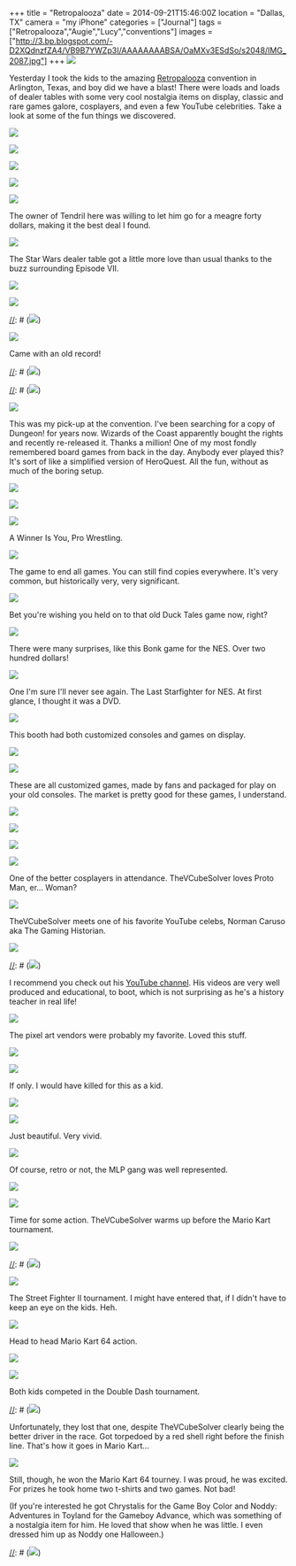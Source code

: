 +++
title = "Retropalooza"
date = 2014-09-21T15:46:00Z
location = "Dallas, TX"
camera = "my iPhone"
categories = ["Journal"]
tags = ["Retropalooza","Augie","Lucy","conventions"]
images = ["http://3.bp.blogspot.com/-D2XQdnzfZA4/VB9B7YWZp3I/AAAAAAAABSA/OaMXv3ESdSo/s2048/IMG_2087.jpg"]
+++
![](http://3.bp.blogspot.com/-D2XQdnzfZA4/VB9B7YWZp3I/AAAAAAAABSA/OaMXv3ESdSo/s2048/IMG_2087.jpg)

Yesterday I took the kids to the amazing [Retropalooza](http://retropalooza.net/) convention in Arlington, Texas, and boy did we have a blast! There were loads and loads of dealer tables with some very cool nostalgia items on display, classic and rare games galore, cosplayers, and even a few YouTube celebrities. Take a look at some of the fun things we discovered.

<!--more-->

![](http://1.bp.blogspot.com/-HXASCWmwrns/VB9B7RlqdcI/AAAAAAAABR8/r7Jn3iva_8o/s2048/IMG_2088.jpg)

![](http://1.bp.blogspot.com/-TyzzeIJDe0Q/VB9B7lLowiI/AAAAAAAABSE/J5HlU6UfKBs/s2048/IMG_2089.jpg)

![](http://3.bp.blogspot.com/-5-4Vs9IyGNk/VB9B8NRBnlI/AAAAAAAABSM/z14XMhitMHY/s2048/IMG_2092.jpg)

![](http://3.bp.blogspot.com/-C5PxN3KtlCg/VB9CLd0k-hI/AAAAAAAABWY/T5803efuUfE/s2048/IMG_2175.jpg)

![](http://3.bp.blogspot.com/-dKgT0klCLFw/VB9CLB-eZUI/AAAAAAAABWU/KoL60K9HPqE/s2048/IMG_2172.JPG)

The owner of Tendril here was willing to let him go for a meagre forty dollars, making it the best deal I found.

![](http://2.bp.blogspot.com/-sWn_DFZn2tQ/VB9B9b4cd2I/AAAAAAAABSc/3Jq7addHOT8/s2048/IMG_2097.jpg)

The Star Wars dealer table got a little more love than usual thanks to the buzz surrounding Episode VII.

![](http://4.bp.blogspot.com/-CEmuvPxxSms/VB9B_fx2plI/AAAAAAAABTU/laoj62KyRPg/s2048/IMG_2108.JPG)

![](http://2.bp.blogspot.com/-795g_9-tShE/VB9B_q_h_HI/AAAAAAAABTM/HLCZUXZcwY4/s2048/IMG_2109.JPG)

[//]: # (![](http://3.bp.blogspot.com/-Dlw8CDRJ-cg/VB9B7-aWCXI/AAAAAAAABSI/pN7CPkkprW4/s2048/##IMG_2090.jpg))

[//]: # (ThePonyOwner is a HUGE Zelda fan.)

![](http://2.bp.blogspot.com/-Zefy2bOcdwk/VB9CBKPkYbI/AAAAAAAABT0/6UsH8jMLLNU/s2048/IMG_2114.JPG)

Came with an old record!

[//]: # (![](http://2.bp.blogspot.com/-1qfJMcs3v7M/VB9B8tLO2FI/AAAAAAAABSU/IqphpXucSUY/s2048/IMG_2095.jpg))

[//]: # (![](http://1.bp.blogspot.com/-vBgZ93wJ-E4/VB9B9XqVd1I/AAAAAAAABSs/-ApAInJTpZM/s2048/IMG_2096.JPG))

[//]: # (ThePonyOwner showing off her new Princess Peach necklace.)

![](http://1.bp.blogspot.com/-jE5iNQ7FICY/VB9CHoBRyMI/AAAAAAAABVc/o4BKXjvNCSQ/s2048/IMG_2141.JPG)

This was my pick-up at the convention. I've been searching for a copy of Dungeon! for years now. Wizards of the Coast apparently bought the rights and recently re-released it. Thanks a million! One of my most fondly remembered board games from back in the day. Anybody ever played this? It's sort of like a simplified version of HeroQuest. All the fun, without as much of the boring setup.

![](http://1.bp.blogspot.com/-jGQDirJenIc/VB9B9hgmZII/AAAAAAAABSk/EuY1iIJKrc8/s2048/IMG_2098.JPG)

![](http://3.bp.blogspot.com/-CnkTt8GIcE4/VB9CATqM8rI/AAAAAAAABTc/jkRFnb21uYc/s2048/IMG_2112.jpg)

![](http://3.bp.blogspot.com/-A7KZ43caW3Y/VB9CA9Y_PuI/AAAAAAAABTk/SQj66XP0ejM/s2048/IMG_2113.JPG)

A Winner Is You, Pro Wrestling.

![](http://2.bp.blogspot.com/-kg8BWScCMOY/VB9CLSueViI/AAAAAAAABWs/rD_idaWQ1Qo/s2048/IMG_2173.jpg)

The game to end all games. You can still find copies everywhere. It's very common, but historically very, very significant.

![](http://2.bp.blogspot.com/-iuOLyPwFwL8/VB9B-bRRdkI/AAAAAAAABS0/8R8jCFlwJo0/s2048/IMG_2105.jpg)

Bet you're wishing you held on to that old Duck Tales game now, right?

![](http://4.bp.blogspot.com/--8gur6sB4fM/VB9B-zU0dOI/AAAAAAAABS8/KYVruxLGnCw/s2048/IMG_2107.jpg)

There were many surprises, like this Bonk game for the NES. Over two hundred dollars!

![](http://3.bp.blogspot.com/-QH59WX1PGzQ/VB9CAEM8HuI/AAAAAAAABTY/p-e_EAWEQLs/s2048/IMG_2111.JPG)

One I'm sure I'll never see again. The Last Starfighter for NES. At first glance, I thought it was a DVD.

![](http://4.bp.blogspot.com/-Mbw7xcAJrR8/VB9CEXs4yuI/AAAAAAAABUk/rTm377xqcTE/s2048/IMG_2130.jpg)

This booth had both customized consoles and games on display.

![](http://3.bp.blogspot.com/-ytiW5MOEdI4/VB9CE4fqTKI/AAAAAAAABUw/WYUdft6oOQg/s2048/IMG_2131.jpg)

![](http://4.bp.blogspot.com/-1ubteIWiAZE/VB9CFXt4X4I/AAAAAAAABU4/YN-JM7efdCY/s2048/IMG_2132.JPG)

These are all customized games, made by fans and packaged for play on your old consoles. The market is pretty good for these games, I understand.

![](http://3.bp.blogspot.com/-TT16h_VsVec/VB9CF6ZXd-I/AAAAAAAABVI/0qgZ38RkbsM/s2048/IMG_2133.JPG)

![](http://1.bp.blogspot.com/-HUoz8x8WTPQ/VB9CGMC_T_I/AAAAAAAABVM/1NyOYfxldS0/s2048/IMG_2134.jpg)

![](http://2.bp.blogspot.com/-KzvuSK7s_So/VB9CEPWtytI/AAAAAAAABUg/eb03dIn4c5A/s2048/IMG_2129.JPG)

![](http://4.bp.blogspot.com/-CLvQji_8wCI/VB9B6ZdBe8I/AAAAAAAABR0/c6ULBfsm0RU/s2048/DSC02124.jpg)

One of the better cosplayers in attendance. TheVCubeSolver loves Proto Man, er… Woman?

![](http://4.bp.blogspot.com/-K-f03Y42Jw8/VB9B6VCaTcI/AAAAAAAABRw/aK5Fjpg7j_k/s2048/DSC02119.jpg)

TheVCubeSolver meets one of his favorite YouTube celebs, Norman Caruso aka The Gaming Historian.

![](http://4.bp.blogspot.com/-15ezjDpKbnw/VB9B6ZsBSYI/AAAAAAAABR4/iydZZt5E2wE/s2048/DSC02121.jpg)

[//]: # (![](http://2.bp.blogspot.com/-0dt7gETHeX8/VB9B-HJ6JeI/AAAAAAAABTE/lD97GvROEbA/s2048/IMG_2104.JPG))

I recommend you check out his [YouTube channel](https://www.youtube.com/user/mcfrosticles/). His videos are very well produced and educational, to boot, which is not surprising as he's a history teacher in real life!

![](http://1.bp.blogspot.com/-4l_6w8nPj84/VB9CBtb3AEI/AAAAAAAABTs/5IjFTPCgJTI/s2048/IMG_2116.JPG)

The pixel art vendors were probably my favorite. Loved this stuff.

![](http://3.bp.blogspot.com/-VesdmURcx8A/VB9CCG0UblI/AAAAAAAABT8/YYLwTZ-BjVg/s2048/IMG_2118.JPG)

![](http://1.bp.blogspot.com/-h-l2zTDGGBw/VB9CCZ8TkwI/AAAAAAAABUM/3SM_2B2pXD8/s2048/IMG_2119.JPG)

If only. I would have killed for this as a kid.

![](http://3.bp.blogspot.com/-vT0643E9N48/VB9CCv4ke_I/AAAAAAAABUE/QvqEi7pg0R4/s2048/IMG_2120.JPG)

![](http://3.bp.blogspot.com/-QQ2AFV-8KRI/VB9CDOgWIPI/AAAAAAAABUQ/ICbHJhJhaik/s2048/IMG_2122.JPG)

Just beautiful. Very vivid.

![](http://4.bp.blogspot.com/-dfLYPbG2BdY/VB9CDp3BwYI/AAAAAAAABUU/qAw2GgBiAMQ/s2048/IMG_2126.JPG)

Of course, retro or not, the MLP gang was well represented.

![](http://3.bp.blogspot.com/-lU1qurTWvKA/VB9CEJqXRQI/AAAAAAAABVQ/-eMU5Rle1Bo/s2048/IMG_2127.JPG)

![](http://4.bp.blogspot.com/-1kTGupbRgNc/VB9B8uOVEaI/AAAAAAAABSQ/uaVx_DNkPYU/s2048/IMG_2094.JPG)

Time for some action. TheVCubeSolver warms up before the Mario Kart tournament.

![](http://3.bp.blogspot.com/-Tm9C32C9J0g/VB9CHKsy19I/AAAAAAAABVg/bHTmaLm9b14/s2048/IMG_2136.JPG)

[//]: # (![](http://3.bp.blogspot.com/-30V63ZXsQb4/VB9CIgOMBhI/AAAAAAAABV0/AZ6436aIFOs/s2048/IMG_2154.JPG))

[//]: # (I heard about this back when Wreck It Ralph was in theaters. They released a version of the Fix It Felix game featured in the movie for the Sega Genesis. Think about that for a minute.)

![](http://3.bp.blogspot.com/-n6SnZVF6BM0/VB9CHUgVBxI/AAAAAAAABVY/3_is_jsrufg/s2048/IMG_2137.JPG)

The Street Fighter II tournament. I might have entered that, if I didn't have to keep an eye on the kids. Heh.

![](http://3.bp.blogspot.com/-Wfd6WOlIa4U/VB9CIVMNpWI/AAAAAAAABWE/Wh1mpgTKPYo/s2048/IMG_2147.JPG)

Head to head Mario Kart 64 action.

![](http://1.bp.blogspot.com/-Bt49VgEb8fs/VB9CIYaWctI/AAAAAAAABVw/tNCkBqo7Zr0/s2048/IMG_2152.JPG)

![](http://1.bp.blogspot.com/-IXQ_4RQP9g4/VB9CJx4o_KI/AAAAAAAABWQ/fkZ3m59cb_k/s2048/IMG_2161.JPG)

Both kids competed in the Double Dash tournament.

[//]: # (![](http://4.bp.blogspot.com/-4vhYqVLIgXE/VB9CKVjuuJI/AAAAAAAABWM/BbDpfvG9Qko/s2048/IMG_2166.JPG))

Unfortunately, they lost that one, despite TheVCubeSolver clearly being the better driver in the race. Got torpedoed by a red shell right before the finish line. That's how it goes in Mario Kart…

![](http://3.bp.blogspot.com/-_T-1dJJWHVo/VB9CJf526TI/AAAAAAAABV8/omFihDfFE6U/s2048/IMG_2156.jpg)

Still, though, he won the Mario Kart 64 tourney. I was proud, he was excited. For prizes he took home two t-shirts and two games. Not bad!

(If you're interested he got Chrystalis for the Game Boy Color and Noddy: Adventures in Toyland for the Gameboy Advance, which was something of a nostalgia item for him. He loved that show when he was little. I even dressed him up as Noddy one Halloween.)

[//]: # (![](http://1.bp.blogspot.com/-NbEzgR3HDgs/VB9CoBzh8mI/AAAAAAAABXI/BsqgCKPepuI/s2048/IMG_2177.JPG))

[//]: # (You know ThePonyOwner wasn't leaving without some horse with a horn in its head. She really fell in love with this pixel Twilight Sparkle, which is hanging in a place of honor in her room even now…)
